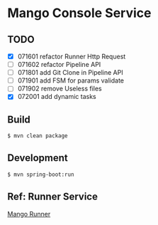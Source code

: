 # Mango Console Service

## TODO

- [x] 071601 refactor Runner Http Request
- [ ] 071602 refactor Pipeline API
- [ ] 071801 add Git Clone in Pipeline API
- [ ] 071901 add FSM for params validate
- [ ] 071902 remove Useless files
- [x] 072001 add dynamic tasks

## Build

```bash
$ mvn clean package
```

## Development

```bash
$ mvn spring-boot:run
```

## Ref: Runner Service

[Mango Runner](https://github.com/daijinru/mango-runner)